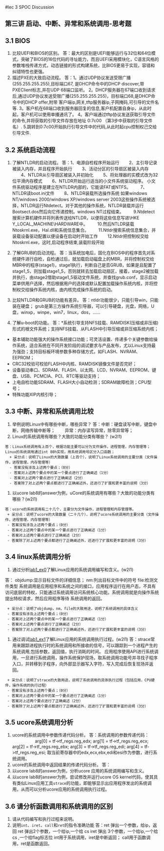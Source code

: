 #lec 3 SPOC Discussion

## 第三讲 启动、中断、异常和系统调用-思考题

## 3.1 BIOS
 1. 比较UEFI和BIOS的区别。
答：最大的区别是UEFI能够运行与32位和64位模式，突破了BIOS的16位代码的寻址能力，而且UEFI采用模块化，C语言风格的参数堆栈传递方式，动态链接的形式构建系统，比BIOS更易于实现，容错和纠错特性也更强。
 1. 描述PXE的大致启动流程。
答：1。通过UDP协议发送受限广播(255.255.255.255),目标端口67, 是DHCP命令中的DHCP 
discover,带PXEClient标志,并在UDP 68端口监听。
2。DHCP服务器在67端口收到请求后,通过UDP协议发送受限广播(255.255.255.255)，目标端口68,是DHCP命令中的DHCP offer,附带 客户端ip,网关,tftp服务器ip,子网掩码,可引导的文件名等.
3。客户机在68端口收到服务器回复的信息,客户机配置自身ip，从此时起，客户机可以使用单播通讯了。
4。客户端通过tftp协议发送获取引导文件的命令,并将获取的引导文件存放在地址 0:7c00 （第3步中获取的引导文件名）.
5.跳转到0:7c00开始执行引导文件中的代码,从此时起cpu控制权己交给引导文件.

## 3.2 系统启动流程
 1. 了解NTLDR的启动流程。
答：1、电源自检程序开始运行
　　2、主引导记录被装入内存，并且程序开始执行
　　3、活动分区的引导扇区被装入内存
　　4、NTLDR从引导扇区被装入并初始化
　　5、将处理器的实模式改为32位平滑内存模式
　　6、NTLDR开始运行适当的小文件系统驱动程序。
小文件系统驱动程序是建立在NTLDR内部的，它能读FAT或NTFS。
　　7、NTLDR读boot.ini文件
　　8、NTLDR装载所选操作系统
如果windows NT/windows 2000/windows XP/windows server 2003这些操作系统被选择，NTLDR运行Ntdetect。对于其他的操作系统，NTLDR装载并运行Bootsect.dos然后向它传递控制。windows NT过程结束。
　　9.Ntdetect搜索计算机硬件并将列表传送给NTLDR，以便将这些信息写进\\HKE Y_LOCAL_MACHINE\HARDWARE中。
　　10.然后NTLDR装载Ntoskrnl.exe，Hal.dll和系统信息集合。
　　11.Ntldr搜索系统信息集合，并装载设备驱动配置以便设备在启动时开始工作
　　12.Ntldr把控制权交给Ntoskrnl.exe，这时,启动程序结束,装载阶段开始
 
1. 了解GRUB的启动流程。
答：当系统加电后，固化在BIOS中的程序首先对系统硬件进行自检，自检通过后，就加载启动磁盘上的MBR，并将控制权交给MBR中的程序(stage1)，stage1执行，判断自己是否GRUB，如果是且配置了stage1_5，则加载stage1_5，否则就转去加载启动扇区，接着，stage2被加载并执行，由stage2借助stage1_5驱动文件系统，并查找grub.conf，显示启动菜单供用户选择，然后根据用户的选择或默认配置加载操作系统内核，并将控制权交给操作系统内核，由内核完成操作系统的启动。
 1. 比较NTLDR和GRUB的功能有差异。
答：ntldr功能很少，只能引导win，只能装在硬盘；
grub是第三方操作系统引导器，可以引导硬盘，光盘，网络，U盘，winxp，winpe，win7，linux，dos，……
 
1. 了解u-boot的功能。
答：*系统引导支持NFS挂载、RAMDISK(压缩或非压缩)形式的根文件系统；支持NFS挂载、从FLASH中引导压缩或非压缩系统内核；
* 基本辅助功能强大的操作系统接口功能；可灵活设置、传递多个关键参数给操作系统，适合系统在不同开发阶段的调试要求与产品发布，尤以Linux支持最为强劲；支持目标板环境参数多种存储方式，如FLASH、NVRAM、EEPROM；
* CRC32校验可校验FLASH中内核、RAMDISK镜像文件是否完好；
* 设备驱动串口、SDRAM、FLASH、以太网、LCD、NVRAM、EEPROM、键盘、USB、PCMCIA、PCI、RTC等驱动支持；
* 上电自检功能SDRAM、FLASH大小自动检测；SDRAM故障检测；CPU型号；
* 特殊功能XIP内核引导；

## 3.3 中断、异常和系统调用比较
 1. 举例说明Linux中有哪些中断，哪些异常？
答：中断：硬盘读写中断，键盘中断，网络传输中断等；
　　异常：内存读写异常，除零异常等；
 1. Linux的系统调用有哪些？大致的功能分类有哪些？  (w2l1)

```
答：Linux系统调用有上百个，根据功能主要可以分为文件操作，进程管理，内存管理等；
Linux的系统调用通过int 80h实现，用系统调用号区分入口函数；
  + 采分点：说明了Linux的大致数量（上百个），说明了Linux系统调用的主要分类（文件操作，进程管理，内存管理等）
  - 答案没有涉及上述两个要点；（0分）
  - 答案对上述两个要点中的某一个要点进行了正确阐述（1分）
  - 答案对上述两个要点进行了正确阐述（2分）
  - 答案除了对上述两个要点都进行了正确阐述外，还进行了扩展和更丰富的说明（3分）
 ```
 
 1. 以ucore lab8的answer为例，uCore的系统调用有哪些？大致的功能分类有哪些？(w2l1)
 
 ```
答：ucore的系统调用有二十几个，主要分为文件操作，进程管理和内存管理等。
  + 采分点：说明了ucore的大致数量（二十几个），说明了ucore系统调用的主要分类（文件操作，进程管理，内存管理等）
  - 答案没有涉及上述两个要点；（0分）
  - 答案对上述两个要点中的某一个要点进行了正确阐述（1分）
  - 答案对上述两个要点进行了正确阐述（2分）
  - 答案除了对上述两个要点都进行了正确阐述外，还进行了扩展和更丰富的说明（3分）
 ```
 
## 3.4 linux系统调用分析
 1. 通过分析[lab1_ex0](https://github.com/chyyuu/ucore_lab/blob/master/related_info/lab1/lab1-ex0.md)了解Linux应用的系统调用编写和含义。(w2l1)
 
答：
objdump:显示目标文件的详细信息；
nm:列出目标文件中的符号
file:检测文件类型
系统调用是应用程序和系统之间的接口，应用程序运行在用户态，不具有访问底层的特权，只能通过系统调用访问系统核心功能。系统调用就是向操作系统提出特权请求，然后应用程序等待
系统调用的返回。
 ```
  + 采分点：说明了objdump，nm，file的大致用途，说明了系统调用的具体含义
  - 答案没有涉及上述两个要点；（0分）
  - 答案对上述两个要点中的某一个要点进行了正确阐述（1分）
  - 答案对上述两个要点进行了正确阐述（2分）
  - 答案除了对上述两个要点都进行了正确阐述外，还进行了扩展和更丰富的说明（3分）
 
 ```
 
 1. 通过调试[lab1_ex1](https://github.com/chyyuu/ucore_lab/blob/master/related_info/lab1/lab1-ex1.md)了解Linux应用的系统调用执行过程。(w2l1)
 答：strace常用来跟踪进程执行时的系统调用和所接收的信号，可以跟踪到一个进程产生的系统调用,包括参数，返回值，执行消耗的时间。
应用程序使用API进行系统调用，一旦进行系统调用，操作系统保护现场，取系统调用功能号并寻找子程序入口，并转移到子程序，向外部显示器写入字符，写入完成后恢复现场并返回。

 ```
  + 采分点：说明了strace的大致用途，说明了系统调用的具体执行过程（包括应用，CPU硬件，操作系统的执行过程）
  - 答案没有涉及上述两个要点；（0分）
  - 答案对上述两个要点中的某一个要点进行了正确阐述（1分）
  - 答案对上述两个要点进行了正确阐述（2分）
  - 答案除了对上述两个要点都进行了正确阐述外，还进行了扩展和更丰富的说明（3分）
 ```
 
## 3.5 ucore系统调用分析
 1. ucore的系统调用中参数传递代码分析。
答：系统调用的参数传递代码：
　　　　　 arg[0] = tf->tf_regs.reg_edx;
           arg[1] = tf->tf_regs.reg_ecx;
           arg[2] = tf->tf_regs.reg_ebx;
           arg[3] = tf->tf_regs.reg_edi;
           arg[4] = tf->tf_regs.reg_esi;
取当前寄存器中的edx,ecx,ebx,edi和esi作为参数，进行系统调用。
 1. ucore的系统调用中返回结果的传递代码分析。
答：
 1. 以ucore lab8的answer为例，分析ucore 应用的系统调用编写和含义。
 1. 以ucore lab8的answer为例，尝试修改并运行ucore OS kernel代码，使其具有类似Linux应用工具`strace`的功能，即能够显示出应用程序发出的系统调用，从而可以分析ucore应用的系统调用执行过程。
 
## 3.6 请分析函数调用和系统调用的区别
 1. 请从代码编写和执行过程来说明。
   1. 说明`int`、`iret`、`call`和`ret`的指令准确功能
答：ret  弹出一个参数，给ip，返回
ret 弹出2个参数，一个给ip,一个给 cs
iret 弹出 3个参数，一个给ip,一个给 cs ,一个给flag标志位 
int用于系统调用，iret是中断返回；
call用于函数调用，ret是函数返回。
